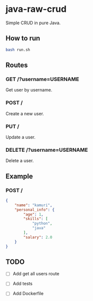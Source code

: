 # java-raw-crud

Simple CRUD in pure Java.

## How to run

```bash
bash run.sh
```
## Routes

### GET /?username=USERNAME

Get user by username.

### POST /

Create a new user.

### PUT /

Update a user.

### DELETE /?username=USERNAME

Delete a user.

## Example

### POST /

```json
{
    "name": "kamuri",
    "personal_info": {
        "age": 1,
        "skills": [
            "python",
            "java"
        ],
        "salary": 2.0
    }
}
```
## TODO

- [ ] Add get all users route
- [ ] Add tests
- [ ] Add Dockerfile

